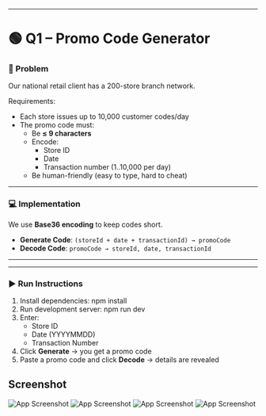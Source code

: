 
---

# 🟢 Q1 – Promo Code Generator

### 📖 Problem
Our national retail client has a 200-store branch network.  

Requirements:
- Each store issues up to 10,000 customer codes/day  
- The promo code must:
  - Be **≤ 9 characters**
  - Encode:
    - Store ID
    - Date
    - Transaction number (1..10,000 per day)
  - Be human-friendly (easy to type, hard to cheat)  

---

### 💻 Implementation
We use **Base36 encoding** to keep codes short.  

- **Generate Code**: `(storeId + date + transactionId) → promoCode`  
- **Decode Code**: `promoCode → storeId, date, transactionId`  

---



---

### ▶️ Run Instructions
1. Install dependencies: npm install
2. Run development server: npm run dev
3. Enter:
   - Store ID  
   - Date (YYYYMMDD)  
   - Transaction Number  
4. Click **Generate** → you get a promo code  
5. Paste a promo code and click **Decode** → details are revealed  

## Screenshot

![App Screenshot](./1)
![App Screenshot](./2)
![App Screenshot](./3)
![App Screenshot](./)
